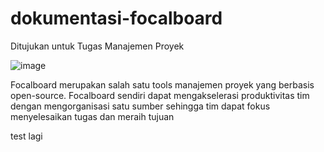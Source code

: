 # dokumentasi-focalboard
Ditujukan untuk Tugas Manajemen Proyek

![image](https://user-images.githubusercontent.com/54672222/236749831-df630d1b-e0df-4b6e-9e18-566e25f3bb68.png)

Focalboard merupakan salah satu tools manajemen proyek yang berbasis open-source.
Focalboard sendiri dapat mengakselerasi produktivitas tim dengan mengorganisasi satu sumber sehingga tim dapat fokus menyelesaikan tugas dan meraih tujuan

test lagi
